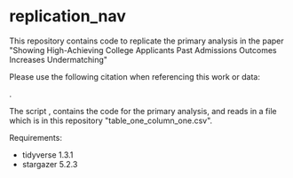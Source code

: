 # replication_nav

This repository contains code to replicate the primary analysis in the paper "Showing High-Achieving College Applicants Past Admissions Outcomes Increases Undermatching"

Please use the following citation when referencing this work or data:

. 

The script , contains the code for the primary analysis, and reads in a file which is in this repository "table_one_column_one.csv". 

Requirements: 

   - tidyverse 1.3.1
   - stargazer 5.2.3


